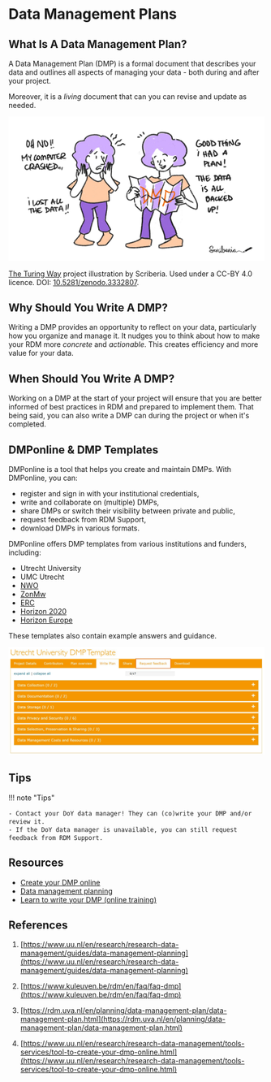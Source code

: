 # Data Management Plans

## What Is A Data Management Plan?

A Data Management Plan (DMP) is a formal document that describes your data and outlines all aspects of managing your data - both during and after your project.

Moreover, it is a _living_ document that can you can revise and update as needed.

![](images/data-management-plan.jpg)

<figcaption><a href="https://the-turing-way.netlify.app/">The Turing Way</a> project illustration by Scriberia. Used under a CC-BY 4.0 licence. DOI: <a href="https://doi.org/10.5281/zenodo.3332807">10.5281/zenodo.3332807</a>.</figcaption>

## Why Should You Write A DMP?

Writing a DMP provides an opportunity to reflect on your data, particularly how you organize and manage it. It nudges you to think about how to make your RDM more _concrete_ and _actionable_. This creates efficiency and more value for your data.

## When Should You Write A DMP?

Working on a DMP at the start of your project will ensure that you are better informed of best practices in RDM and prepared to implement them. That being said, you can also write a DMP can during the project or when it's completed.

## DMPonline & DMP Templates

DMPonline is a tool that helps you create and maintain DMPs. With DMPonline, you can:

- register and sign in with your institutional credentials,
- write and collaborate on (multiple) DMPs,
- share DMPs or switch their visibility between private and public,
- request feedback from RDM Support,
- download DMPs in various formats.

DMPonline offers DMP templates from various institutions and funders, including:

- Utrecht University
- UMC Utrecht
- [NWO](https://dmponline.dcc.ac.uk/template_export/1753695087.pdf)
- [ZonMw](https://dmponline.dcc.ac.uk/template_export/1461074155.pdf)
- [ERC](https://dmponline.dcc.ac.uk/template_export/2088403152.pdf)
- [Horizon 2020](https://dmponline.dcc.ac.uk/template_export/1612436782.pdf)
- [Horizon Europe](https://dmponline.dcc.ac.uk/template_export/5992485.pdf)

These templates also contain example answers and guidance.

![](images/uu-dmp-template.JPG)

## Tips

!!! note "Tips"

    - Contact your DoY data manager! They can (co)write your DMP and/or review it.
    - If the DoY data manager is unavailable, you can still request feedback from RDM Support.

## Resources

- [Create your DMP online](https://www.uu.nl/en/research/research-data-management/tools-services/tool-to-create-your-dmp-online)
- [Data management planning](https://www.uu.nl/en/research/research-data-management/guides/data-management-planning)
- [Learn to write your DMP (online training)](https://www.uu.nl/en/research/research-data-management/training-workshops/online-training-learn-to-write-your-dmp) 

## References

1. [https://www.uu.nl/en/research/research-data-management/guides/data-management-planning](https://www.uu.nl/en/research/research-data-management/guides/data-management-planning)

2. [https://www.kuleuven.be/rdm/en/faq/faq-dmp](https://www.kuleuven.be/rdm/en/faq/faq-dmp)

3. [https://rdm.uva.nl/en/planning/data-management-plan/data-management-plan.html](https://rdm.uva.nl/en/planning/data-management-plan/data-management-plan.html)

4. [https://www.uu.nl/en/research/research-data-management/tools-services/tool-to-create-your-dmp-online.html](https://www.uu.nl/en/research/research-data-management/tools-services/tool-to-create-your-dmp-online.html)

